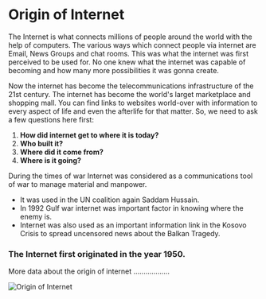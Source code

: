 # __Origin of Internet__

The Internet is what connects millions of people around the world with the help of computers. The various ways which connect people via internet are Email, News Groups and chat rooms. This was what the internet was first perceived to be used for. No one knew what the internet was capable of becoming and how many more possibilities it was gonna create. 

Now the internet has become the telecommunications infrastructure of the 21st century. The internet has become the world's larget marketplace and shopping mall. You can find links to websites world-over with information to every aspect of life and even the afterlife for that matter. 
So, we need to ask a few questions here first:
1. __How did internet get to where it is today?__
2. __Who built it?__ 
3. __Where did it come from?__
4. __Where is it going?__

During the times of war Internet was considered as a communications tool of war to manage material and manpower. 
* It was used in the UN coalition again Saddam Hussain.
* In 1992 Gulf war internet was important factor in knowing where the enemy is.
* Internet was also used as an important information link in the Kosovo Crisis to spread uncensored news about the Balkan Tragedy.

### __The Internet first originated in the year 1950.__

More data about the origin of internet ..................

![Origin of Internet](https://www.google.com/url?sa=i&url=https%3A%2F%2Fslideplayer.com%2Fslide%2F10372419%2F&psig=AOvVaw0pbaUkyGX2H7O4q25Rwx_v&ust=1624064839670000&source=images&cd=vfe&ved=0CAoQjRxqFwoTCIjS_Zn_n_ECFQAAAAAdAAAAABAD "Internet Origin")
